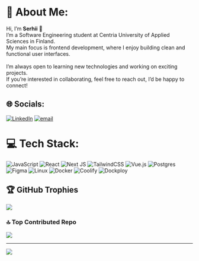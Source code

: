 # 💫 About Me:
Hi, I’m **Serhii** 👋<br>I’m a Software Engineering student at Centria University of Applied Sciences in Finland.<br>My main focus is frontend development, where I enjoy building clean and functional user interfaces.<br><br>I’m always open to learning new technologies and working on exciting projects.<br>If you’re interested in collaborating, feel free to reach out, I’d be happy to connect!


## 🌐 Socials:
[![LinkedIn](https://img.shields.io/badge/LinkedIn-%230077B5.svg?logo=linkedin&logoColor=white)](https://linkedin.com/in/serhii-didenko) [![email](https://img.shields.io/badge/Email-D14836?logo=gmail&logoColor=white)](mailto:serhii.didenko@icloud.com) 

# 💻 Tech Stack:
![JavaScript](https://img.shields.io/badge/javascript-%23323330.svg?style=for-the-badge&logo=javascript&logoColor=%23F7DF1E) 
![React](https://img.shields.io/badge/react-%2320232a.svg?style=for-the-badge&logo=react&logoColor=%2361DAFB) 
![Next JS](https://img.shields.io/badge/Next-black?style=for-the-badge&logo=next.js&logoColor=white) 
![TailwindCSS](https://img.shields.io/badge/tailwindcss-%2338B2AC.svg?style=for-the-badge&logo=tailwind-css&logoColor=white) 
![Vue.js](https://img.shields.io/badge/vue.js-%2335495e.svg?style=for-the-badge&logo=vuedotjs&logoColor=%234FC08D) 
![Postgres](https://img.shields.io/badge/postgres-%23316192.svg?style=for-the-badge&logo=postgresql&logoColor=white) 
![Figma](https://img.shields.io/badge/figma-%23F24E1E.svg?style=for-the-badge&logo=figma&logoColor=white) 
![Linux](https://img.shields.io/badge/Linux-FCC624?style=for-the-badge&logo=linux&logoColor=black) 
![Docker](https://img.shields.io/badge/docker-%230db7ed.svg?style=for-the-badge&logo=docker&logoColor=white) 
![Coolify](https://img.shields.io/badge/coolify-%2300C4CC.svg?style=for-the-badge&logo=coolify&logoColor=white) 
![Dockploy](https://img.shields.io/badge/dockploy-%23007ACC.svg?style=for-the-badge&logo=docker&logoColor=white)

## 🏆 GitHub Trophies
![](https://github-profile-trophy.vercel.app/?username=im-serhii&theme=radical&no-frame=true&no-bg=true&margin-w=4)

### 🔝 Top Contributed Repo
![](https://github-contributor-stats.vercel.app/api?username=im-serhii&limit=5&theme=dark&combine_all_yearly_contributions=true)

---
[![](https://visitcount.itsvg.in/api?id=im-serhii&icon=2&color=0)](https://visitcount.itsvg.in)

<!-- Proudly created with GPRM ( https://gprm.itsvg.in ) -->
